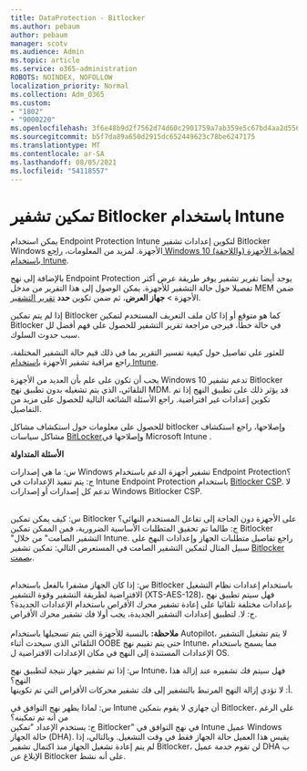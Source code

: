 ```yaml
---
title: DataProtection - Bitlocker
ms.author: pebaum
author: pebaum
manager: scotv
ms.audience: Admin
ms.topic: article
ms.service: o365-administration
ROBOTS: NOINDEX, NOFOLLOW
localization_priority: Normal
ms.collection: Adm_O365
ms.custom:
- "1802"
- "9000220"
ms.openlocfilehash: 3f6e48b9d2f7562d74d60c2901759a7ab359e5c67bd4aa2d556d941a41ab680c
ms.sourcegitcommit: b5f7da89a650d2915dc652449623c78be6247175
ms.translationtype: MT
ms.contentlocale: ar-SA
ms.lasthandoff: 08/05/2021
ms.locfileid: "54118557"
---
```

# <a name="enabling-bitlocker-encryption-with-intune"></a>تمكين تشفير Bitlocker باستخدام Intune

يمكن استخدام Endpoint Protection Intune لتكوين إعدادات تشفير Bitlocker Windows الأجهزة. لمزيد من المعلومات، [راجع Windows 10 (واللاحقة) لحماية الأجهزة باستخدام Intune](https://docs.microsoft.com/intune/endpoint-protection-windows-10#windows-encryption).

بالإضافة إلى نهج Endpoint Protection يوجد أيضا تقرير تشفير يوفر طريقة عرض أكثر تفصيلا حول حالة التشفير للأجهزة. يمكن الوصول إلى هذا التقرير من مدخل MEM ضمن الأجهزة > **جهاز العرض**، ثم ضمن تكوين **حدد** [تقرير التشفير](https://endpoint.microsoft.com/#blade/Microsoft_Intune_DeviceSettings/DevicesMonitorMenu/encryptionReport).

إذا لم يتم تمكين Bitlocker كما هو متوقع أو إذا كان ملف التعريف المستخدم لتمكين Bitlocker في حالة خطأ، فيرجى مراجعة تقرير التشفير للحصول على فهم أفضل لل سبب حدوث السلوك.

للعثور على تفاصيل حول كيفية تفسير التقرير بما في ذلك قيم حالة التشفير المختلفة، راجع مراقبة تشفير الأجهزة [باستخدام Intune](https://docs.microsoft.com/mem/intune/protect/encryption-monitor).

يجب أن تكون على علم بأن العديد من الأجهزة Windows 10 تدعم تشفير Bitlocker التلقائي، الذي يتم تشغيله بدون تطبيق نهج MDM. قد يؤثر ذلك على تطبيق النهج إذا تم تكوين إعدادات غير افتراضية. راجع الأسئلة الشائعة التالية للحصول على مزيد من التفاصيل.

للحصول على معلومات حول استكشاف مشاكل bitlocker وإصلاحها، راجع استكشاف مشاكل سياسات [BitLocker](https://docs.microsoft.com/intune/protect/troubleshoot-bitlocker-policies)وإصلاحها في Microsoft Intune .
 
 
**الأسئلة المتداولة**

س: ما هي إصدارات Windows تشفير أجهزة الدعم باستخدام Endpoint Protection؟<br>
ج: يتم تنفيذ الإعدادات في Intune Endpoint Protection باستخدام [Bitlocker CSP](https://docs.microsoft.com/windows/client-management/mdm/bitlocker-csp). لا تدعم كل إصدارات أو إصدارات Windows Bitlocker CSP. <br><br>

س: كيف يمكن تمكين Bitlocker على الأجهزة دون الحاجة إلى تفاعل المستخدم النهائي؟<br>
ج: طالما تم تحقيق المتطلبات الأساسية الضرورية، فمن الممكن تمكين Bitlocker "التشفير الصامت" من خلال Intune. راجع تفاصيل متطلبات الجهاز وإعدادات النهج على سبيل المثال لتمكين التشفير الصامت في المستعرض التالي: تمكين تشفير [Bitlocker بصمت](https://docs.microsoft.com/mem/intune/protect/encrypt-devices#silently-enable-bitlocker-on-devices). <br><br>

س: إذا كان الجهاز مشفرا بالفعل باستخدام Bitlocker باستخدام إعدادات نظام التشغيل الافتراضية لطريقة التشفير وقوة التشفير (XTS-AES-128)، فهل سيتم تطبيق نهج بإعدادات مختلفة تلقائيا على إعادة تشفير محرك الأقراص باستخدام الإعدادات الجديدة؟<br>
ج: لا. لتطبيق إعدادات التشفير الجديدة، يجب أولا فك تشفير محرك الأقراص.<br><br>
**ملاحظة:** بالنسبة للأجهزة التي يتم تسجيلها باستخدام Autopilot، لا يتم تشغيل التشفير التلقائي الذي سيحدث أثناء OOBE حتى يتم تقييم نهج Intune، مما يسمح باستخدام الإعدادات المستندة إلى النهج في مكان الإعدادات الافتراضية ل OS.
 
س: إذا تم تشفير جهاز نتيجة لتطبيق نهج Intune، فهل سيتم فك تشفيره عند إزالة هذا النهج؟<br>
أ: لا تؤدي إزالة النهج المرتبط بالتشفير إلى فك تشفير محركات الأقراص التي تم تكوينها.
 
س: لماذا يظهر نهج التوافق في Intune أن جهازي لا يقوم بتمكين Bitlocker، على الرغم من أنه تم تمكينه؟<br>
ج: يستخدم الإعداد "تمكين Bitlocker" في نهج التوافق في Intune عميل Windows حالة الجهاز (DHA). يقيس هذا العميل حالة الجهاز فقط في وقت التشغيل. وبالتالي، إذا لم يتم إعادة تشغيل الجهاز منذ اكتمال تشفير Bitlocker، لن تقوم خدمة عميل DHA ب الإبلاغ عن Bitlocker على أنه نشط.
 
 